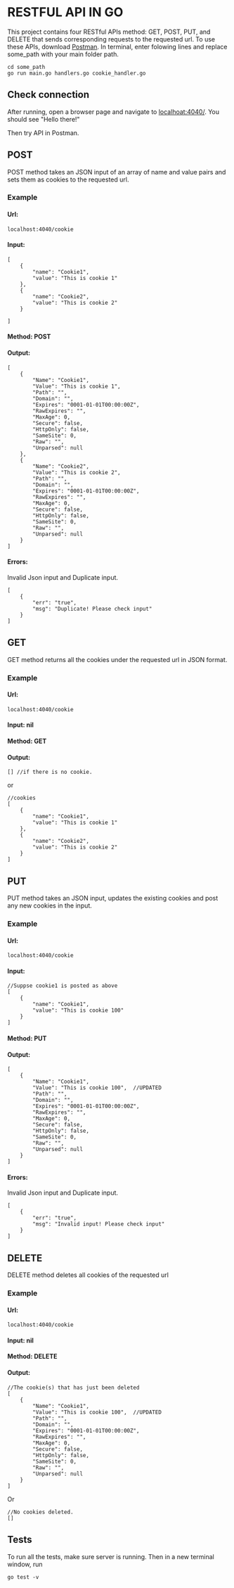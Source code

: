
# RESTFUL API IN GO

This project contains four RESTful APIs method: GET, POST, PUT, and DELETE that sends corresponding requests to the requested url.
To use these APIs, download [Postman](https://www.getpostman.com/).
In terminal, enter folowing lines and replace some_path with your main folder path.
```
cd some_path
go run main.go handlers.go cookie_handler.go

``` 

## Check connection 

After running, open a browser page and navigate to [localhoat:4040/](localhoat:4040/). You should see "Hello there!" 

Then try API in Postman.

## POST

POST method takes an JSON input of an array of name and value pairs and sets them as cookies to the requested url.

### Example


#### Url:
```
localhost:4040/cookie
```
#### Input: 
```
[
    {
        "name": "Cookie1",
        "value": "This is cookie 1"
    },
    {
        "name": "Cookie2",
        "value": "This is cookie 2"
    }

]
```

#### Method: POST

#### Output:

```
[
    {
        "Name": "Cookie1",
        "Value": "This is cookie 1",
        "Path": "",
        "Domain": "",
        "Expires": "0001-01-01T00:00:00Z",
        "RawExpires": "",
        "MaxAge": 0,
        "Secure": false,
        "HttpOnly": false,
        "SameSite": 0,
        "Raw": "",
        "Unparsed": null
    },
    {
        "Name": "Cookie2",
        "Value": "This is cookie 2",
        "Path": "",
        "Domain": "",
        "Expires": "0001-01-01T00:00:00Z",
        "RawExpires": "",
        "MaxAge": 0,
        "Secure": false,
        "HttpOnly": false,
        "SameSite": 0,
        "Raw": "",
        "Unparsed": null
    }
]

```
#### Errors:

Invalid Json input and Duplicate input.
```
[
    {
        "err": "true",
        "msg": "Duplicate! Please check input"
    }
]
```

## GET
GET method returns all the cookies under the requested url in JSON format.


### Example

#### Url:
```
localhost:4040/cookie
```
#### Input: nil

#### Method: GET

#### Output:
```
[] //if there is no cookie.

```

or

```
//cookies
[
    {
        "name": "Cookie1",
        "value": "This is cookie 1"
    },
    {
        "name": "Cookie2",
        "value": "This is cookie 2"
    }
]
```


## PUT

PUT method takes an JSON input, updates the existing cookies and post any new cookies in the input.

### Example

#### Url:
```
localhost:4040/cookie
```
#### Input: 
```
//Suppse cookie1 is posted as above
[
    {
        "name": "Cookie1",
        "value": "This is cookie 100"
    }
]
```

#### Method: PUT

#### Output:

```
[
    {
        "Name": "Cookie1",
        "Value": "This is cookie 100",  //UPDATED
        "Path": "",
        "Domain": "",
        "Expires": "0001-01-01T00:00:00Z",
        "RawExpires": "",
        "MaxAge": 0,
        "Secure": false,
        "HttpOnly": false,
        "SameSite": 0,
        "Raw": "",
        "Unparsed": null
    }
]

```
#### Errors:

Invalid Json input and Duplicate input.
```
[
    {
        "err": "true",
        "msg": "Invalid input! Please check input"
    }
]
```

## DELETE

DELETE method deletes all cookies of the requested url

### Example

#### Url:
```
localhost:4040/cookie
```
#### Input: nil

#### Method: DELETE

#### Output:

```
//The cookie(s) that has just been deleted
[
    {
        "Name": "Cookie1",
        "Value": "This is cookie 100",  //UPDATED
        "Path": "",
        "Domain": "",
        "Expires": "0001-01-01T00:00:00Z",
        "RawExpires": "",
        "MaxAge": 0,
        "Secure": false,
        "HttpOnly": false,
        "SameSite": 0,
        "Raw": "",
        "Unparsed": null
    }
]

```
Or
```
//No cookies deleted.
[] 
```

## Tests
To run all the tests, make sure server is running.
Then in a new terminal window, run
```
go test -v
```




